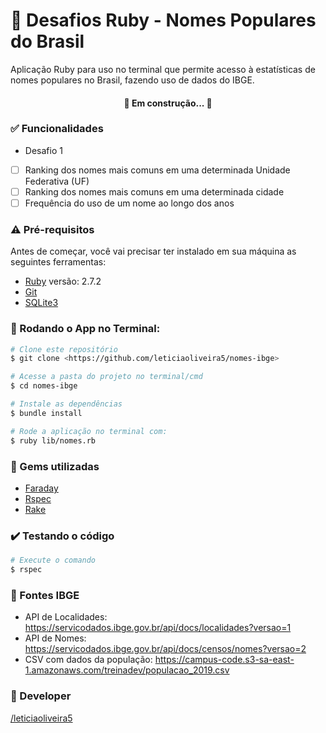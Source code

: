 # :memo: Desafios Ruby - Nomes Populares do Brasil
Aplicação Ruby para uso no terminal que permite acesso à estatísticas de nomes populares no Brasil, fazendo uso de dados do IBGE.

<h4 align="center"> 
	🚧  Em construção...  🚧
</h4>

### :white_check_mark: Funcionalidades

- Desafio 1
- [ ] Ranking dos nomes mais comuns em uma determinada Unidade Federativa (UF)
- [ ] Ranking dos nomes mais comuns em uma determinada cidade
- [ ] Frequência do uso de um nome ao longo dos anos

### :warning: Pré-requisitos

Antes de começar, você vai precisar ter instalado em sua máquina as seguintes ferramentas: 

- [Ruby](https://www.ruby-lang.org/pt/documentation/installation/) versão: 2.7.2
- [Git](https://git-scm.com) 
- [SQLite3](https://www.sqlite.org/index.html)

### 🎲 Rodando o App no Terminal:

```bash
# Clone este repositório
$ git clone <https://github.com/leticiaoliveira5/nomes-ibge>

# Acesse a pasta do projeto no terminal/cmd
$ cd nomes-ibge

# Instale as dependências
$ bundle install

# Rode a aplicação no terminal com:
$ ruby lib/nomes.rb

```

### :gem: Gems utilizadas

- [Faraday](https://rubygems.org/gems/faraday?locale=pt-BR)
- [Rspec](https://rubygems.org/gems/rspec?locale=pt-BR)
- [Rake](https://rubygems.org/gems/rake?locale=pt-BR)

### :heavy_check_mark: Testando o código
```bash
# Execute o comando
$ rspec
```
### :satellite: Fontes IBGE

- API de Localidades: https://servicodados.ibge.gov.br/api/docs/localidades?versao=1
- API de Nomes: https://servicodados.ibge.gov.br/api/docs/censos/nomes?versao=2
- CSV com dados da população: https://campus-code.s3-sa-east-1.amazonaws.com/treinadev/populacao_2019.csv

### :tada: Developer

[/leticiaoliveira5](https://github.com/leticiaoliveira5)